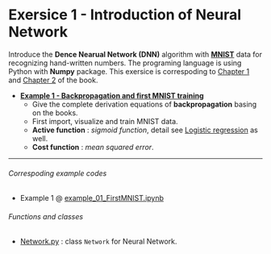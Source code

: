 # Exersice 1 - Introduction of Neural Network
Introduce the **Dence Nearual Network (DNN)** algorithm with **[MNIST](http://yann.lecun.com/exdb/mnist/)** data for recognizing hand-written numbers. The programing language is using Python with **Numpy** package. This exersice is correspoding to [Chapter 1](http://neuralnetworksanddeeplearning.com/chap1.html) and [Chapter 2](http://neuralnetworksanddeeplearning.com/chap2.html) of the book.

- [**Example 1 - Backpropagation and first MNIST training**](https://nbviewer.jupyter.org/github/juifa-tsai/workbook_MachineLearning/blob/master/Neural_Network_And_Deeplearning_MN/Exersice_01/example_01_FirstMNIST.ipynb)
   - Give the complete derivation equations of **backpropagation** basing on the books.
   - First import, visualize and train MNIST data.
   - **Active function** : *sigmoid function*, detail see [Logistic regression](../../Machine_Learning_in_Python_SR/Chapter_03/example_02_LogisticRegression.ipynb) as well.
   - **Cost function**   : *mean squared error*.

---
###### Correspoding example codes
* Example 1 @ [example_01_FirstMNIST.ipynb](example_01_FirstMNIST.ipynb)

###### Functions and classes
* [Network.py](Network.py) : class `Network` for Neural Network.
